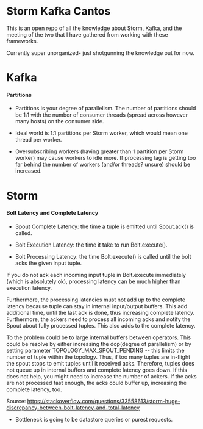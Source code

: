 # Storm Kafka Cantos

This is an open repo of all the knowledge about Storm, Kafka, and the meeting of the two that I have gathered from working with these frameworks.

Currently super unorganized- just shotgunning the knowledge out for now.

# Kafka

#### Partitions

- Partitions is your degree of parallelism. The number of partitions should be 1:1 with the number of consumer threads (spread across however many hosts) on the consumer side.

- Ideal world is 1:1 partitions per Storm worker, which would mean one thread per worker.

- Oversubscribing workers (having greater than 1 partition per Storm worker) may cause workers to idle more. If processing lag is getting too far behind the number of workers (and/or threads? unsure) should be increased.

# Storm

#### Bolt Latency and Complete Latency

- Spout Complete Latency: the time a tuple is emitted until Spout.ack() is called.

- Bolt Execution Latency: the time it take to run Bolt.execute().

- Bolt Processing Latency: the time Bolt.execute() is called until the bolt acks the given input tuple.

If you do not ack each incoming input tuple in Bolt.execute immediately (which is absolutely ok), processing latency can be much higher than execution latency.

Furthermore, the processing latencies must not add up to the complete latency because tuple can stay in internal input/output buffers. This add additional time, until the last ack is done, thus increasing complete latency. Furthermore, the ackers need to process all incoming acks and notify the Spout about fully processed tuples. This also adds to the complete latency.

To the problem could be to large internal buffers between operators. This could be resolve by either increasing the dop(degree of parallelism) or by setting parameter TOPOLOGY_MAX_SPOUT_PENDING -- this limits the number of tuple within the topology. Thus, if too many tuples are in-flight the spout stops to emit tuples until it received acks. Therefore, tuples does not queue up in internal buffers and complete latency goes down. If this does not help, you might need to increase the number of ackers. If the acks are not processed fast enough, the acks could buffer up, increasing the complete latency, too.

Source: https://stackoverflow.com/questions/33558613/storm-huge-discrepancy-between-bolt-latency-and-total-latency

- Bottleneck is going to be datastore queries or purest requests.
